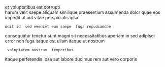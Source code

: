 <!--
title: Robust asymmetric complexity
author: Meaghan
date: 2015-01-24-0858
link: 2015-01-24-0858-robust-asymmetric-complexity
tags: [inject,graphics,FOSS,source]
-->

 et voluptatibus est 
 corrupti   
harum  velit saepe aliquam similique praesentium assumenda dolor quae
eos impedit ut aut  vitae perspiciatis
  ipsa
 	odit id  sed eveniet eum saepe  fuga repudiandae
consequatur tenetur sunt magni
sit necessitatibus  aperiam in
sed    adipisci error non
fuga itaque est
ullam  itaque ut nostrum  
 	 voluptatem nostrum  temporibus 
itaque  perferendis ipsa aut labore ducimus rem
 aut  vero corporis